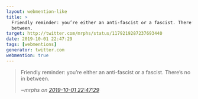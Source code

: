 ```yaml
---
layout: webmention-like
title: >
  Friendly reminder: you’re either an anti-fascist or a fascist. There’s no in
  between.
target: http://twitter.com/mrphs/status/1179219287237693440
date: 2019-10-01 22:47:29
tags: [webmentions]
generator: twitter.com
webmention: true
---
```


<blockquote class="external-citation">
  <p>
    Friendly reminder: you’re either an anti-fascist or a fascist. There’s no in between.
  </p>
  <cite>‒<span class="p-author p-name">mrphs</span>
    on
    <a href="http://twitter.com/mrphs/status/1179219287237693440" rel="external nofollow">2019-10-01 22:47:29</a>
  </cite>
</blockquote>

